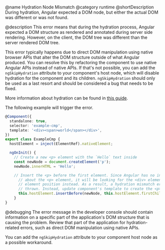 @name Hydration Node Mismatch
@category runtime
@shortDescription During hydration, Angular expected a DOM node, but either the actual DOM was different or was not found.

@description
This error means that during the hydration process, Angular expected a DOM structure as rendered and annotated during server side rendering. However, on the client, the DOM tree was different than the server rendered DOM tree.

This error typically happens due to direct DOM manipulation using native browser APIs that alter the DOM structure outside of what Angular produced. You can resolve this by refactoring the component to use native Angular APIs instead of native APIs. If that's not possible, you can add the `ngSkipHydration` attribute to your component's host node, which will disable hydration for the component and its children. `ngSkipHydration` should only be used as a last resort and should be considered a bug that needs to be fixed.

More information about hydration can be found in [this guide](guide/hydration).

The following example will trigger the error.

```typescript
@Component({
  standalone: true,
  selector: 'example-cmp',
  template: '<div><span>world</span></div>',
})
export class ExampleCmp {
  hostElement = inject(ElementRef).nativeElement;

  ngOnInit() {
    // Create a new <p> element with the `Hello` text inside
    const newNode = document.createElement('p');
    newNode.innerHTML = 'Hello';

    // Insert the <p> before the first element. Since Angular has no information
	  // about the <p> element, it will be looking for the <div> element at the first
	  // element position instead. As a result, a hydration mismatch error would be
	  // thrown. Instead, update component's template to create the <p> element.
	  this.hostElement.insertBefore(newNode, this.hostElement.firstChild);
	}
}
```

@debugging
The error message in the developer console should contain information on a specific part of the application's DOM structure that is causing the problem. Review that part of the application for hydration-related errors, such as direct DOM manipulation using native APIs.
	
You can add the `ngSkipHydration` attribute to your component host node as a possible workaround.

